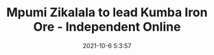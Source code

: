 ---
"title": "Mpumi Zikalala to lead Kumba Iron Ore - Independent Online"
"date": "2021-10-6 5:3:57"
"feed_name": "GOOGLENEWSMINING"
"feed_website": "https://news.google.com/search?q=mining%2Bincident&hl=en-US&gl=US&ceid=US:en"
"feed_rss": "https://news.google.com/rss/search?q=mining%2Bincident&hl=en-US&gl=US&ceid=US:en"
"link": "https://www.iol.co.za/business-report/companies/mpumi-zikalala-to-lead-kumba-iron-ore-d503c528-fb78-45b6-8388-016647aec457"
"source": "{'href': 'https://www.iol.co.za', 'title': 'Independent Online'}"
"file": "_posts/2021-1-1-8ef477d00ea3f6bac7b67356c26e0080ca489b66.md"
"accident": "0"
"drilling": "0"
"dead": "0"
"injured": "0"
"arrested": "0"
"place": "unknown place"
"where": "unknown site"
"causes": "unknown"
"place_uri": "unknown place"
---